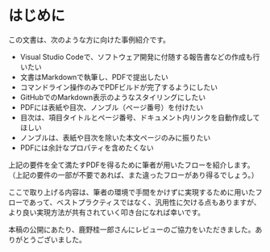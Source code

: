 # はじめに

この文書は、次のような方に向けた事例紹介です。
- Visual Studio Codeで、ソフトウェア開発に付随する報告書などの作成も行いたい
- 文書はMarkdownで執筆し、PDFで提出したい
- コマンドライン操作のみでPDFビルドが完了するようにしたい
- GitHubでのMarkdown表示のようなスタイリングにしたい
- PDFには表紙や目次、ノンブル（ページ番号）を付けたい
- 目次は、項目タイトルとページ番号、ドキュメント内リンクを自動作成してほしい
- ノンブルは、表紙や目次を除いた本文ページのみに振りたい
- PDFには余計なプロパティを含めたくない

上記の要件を全て満たすPDFを得るために筆者が用いたフローを紹介します。（上記の要件の一部が不要であれば、また違ったフローがあり得るでしょう。）

ここで取り上げる内容は、筆者の環境で手間をかけずに実現するために用いたフローであって、ベストプラクティスではなく、汎用性に欠ける点もありますが、より良い実現方法が共有されていく叩き台になれば幸いです。

本稿の公開にあたり、鹿野桂一郎さんにレビューのご協力をいただきました。ありがとうございました。
